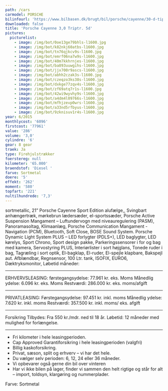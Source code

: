 ```yaml
---
path: /cars
carmodel: PORSCHE
bilinfourl: 'https://www.bilbasen.dk/brugt/bil/porsche/cayenne/30-d-tiptr-5d/4190359'
downloaded: false
title: 'Porsche Cayenne 3,0 Triptr. 5d'
pictures:
  picturelist:
    - image: /img/bot/0oe13ge79bhls-l1600.jpg
    - image: /img/bot/k82nkj60atbs-l1600.jpg
    - image: /img/bot/tn76qjkcv9s-l1600.jpg
    - image: /img/bot/emrf06na7w9s-l1600.jpg
    - image: /img/bot/40m7kkhrnjes-l1600.jpg
    - image: /img/bot/ba893uuwgihs-l1600.jpg
    - image: /img/bot/jjx700r9ascs-l1600.jpg
    - image: /img/bot/abhh2czak3s-l1600.jpg
    - image: /img/bot/czeqzo3ks38s-l1600.jpg
    - image: /img/bot/dxkge77zqv4s-l1600.jpg
    - image: /img/bot/zf69atq7r1s-l1600.jpg
    - image: /img/bot/42wi9wyvhy9s-l1600.jpg
    - image: /img/bot/a4dm4l09766s-l1600.jpg
    - image: /img/bot/mfhjzevp0wrs-l1600.jpg
    - image: /img/bot/a33nd5rfbyus-l1600.jpg
    - image: /img/bot/9zknisuv1r4s-l1600.jpg
year: 6/2015
monthlycost: '6096'
firstcost: '77961'
value: '286'
volume: '3,0'
cylindre: '6'
gear: 8 gear
traek: Ja
type: Firehjulstrækker
foerstereg: null
kilometer: '65.000'
braendstof: 'Diesel '
farve: Sortmetal
doere: '5'
effekt: '262'
moment: '580'
topfart: '221'
nultilhundrede: '7,3'
---
```

sortmetallic, 21” Porsche Cayenne Sport Edition alufælge,, Svingbart anhængertræk, mørkebrun lædersæder, el-sportssæder, Porsche Active Suspension Mangament – Luftundervogn med niveauregulering (PASM), Panoramasoltag, Klimaanlæg, Porsche Communication Mangament -Navigation (PCM), Bluetooth, Soft Close, BOSE Sound System. Porsche Dynamic Light System PLUS – LED forlygter (PDLS+), LED baglygter, LED kørelys, Sport Chrono, Sport design pakke, Parkeringssensorer i for og bag med kamera, Servostyring PLUS, Interiørlister i sort højglans, Tonede ruder i bag, Tagræling i sort optik, El-bagklap, El-ruder, El-spejle klapbare, Bakspejl aut. Afblændbar, Regnsensor, 100 Ltr. tank, ISOFIX, EURO6, Dæktryksmonitor, 
Løbetid måneder:
_______________________________________
ERHVERVSLEASING:
førstegangsydelse: 77.961 kr. eks. Moms 
Månedlig ydelse: 6.096 kr. eks. Moms
Restværdi: 286.000 kr. eks. moms/afgift
_______________________________________

PRIVATLEASING:
Førstegangsydelse: 97.451 kr. inkl. moms
Månedlig ydelse: 7.620 kr. inkl. moms
Restværdi: 357.500 kr. inkl. moms/ eks. afgift
_______________________________________

Forsikring Tilbydes:
Fra 550 kr./mdr. ned til 18 år. 
Løbetid: 12 måneder med mulighed for forlængelse.
_______________________________________

* Fri kilometer i hele leasingperioden.
* Cap Approved Garantiforsikring i hele leasingperioden (valgfri)
* Billig kaskoforsikring.
* Privat, sæson, split og erhverv – vi har det hele.
* Du vælger selv perioden: 6, 12, 24 eller 36 måneder.
* Vi opbevarer også gerne din bil over vinteren
* Har vi ikke bilen på lager, finder vi sammen den helt rigtige og står for alt – import, toldsyn, klargøring og nummerplader. 


Farve: Sortmetal
